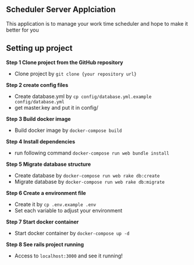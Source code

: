 ## Scheduler Server Applciation 
This application is to manage your work time scheduler and hope to make it better for you

## Setting up project
**Step 1 Clone project from the GitHub repository**
- Clone project by `git clone {your repository url}`

**Step 2 create config files**
- Create database.yml by `cp config/database.yml.example config/database.yml`
- get master.key and put it in config/

**Step 3 Build docker image**
- Build docker image by `docker-compose build`

**Step 4 Install dependencies**
- run following command `docker-compose run web bundle install`

**Step 5 Migrate database structure**
- Create database by `docker-compose run web rake db:create`
- Migrate database by `docker-compose run web rake db:migrate`

**Step 6 Create a environment file**
- Create it by `cp .env.example .env`
- Set each variable to adjust your environment

**Step 7 Start docker container**
- Start docker container by `docker-compose up -d`

**Step 8 See rails project running**
- Access to `localhost:3000` and see it running!
